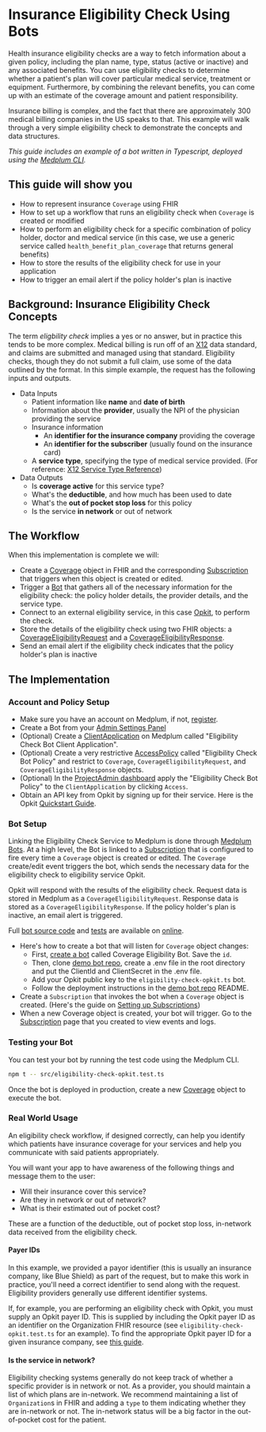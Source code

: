 # Insurance Eligibility Check Using Bots

Health insurance eligibility checks are a way to fetch information about a given policy, including the plan name, type, status (active or inactive) and any associated benefits. You can use eligibility checks to determine whether a patient's plan will cover particular medical service, treatment or equipment. Furthermore, by combining the relevant benefits, you can come up with an estimate of the coverage amount and patient responsibility.

Insurance billing is complex, and the fact that there are approximately 300 medical billing companies in the US speaks to that. This example will walk through a very simple eligibility check to demonstrate the concepts and data structures.

_This guide includes an example of a bot written in Typescript, deployed using the [Medplum CLI](https://github.com/medplum/medplum-demo-bots)._

## This guide will show you

- How to represent insurance `Coverage` using FHIR
- How to set up a workflow that runs an eligibility check when `Coverage` is created or modified
- How to perform an eligibility check for a specific combination of policy holder, doctor and medical service (in this case, we use a generic service called `health_benefit_plan_coverage` that returns general benefits)
- How to store the results of the eligibility check for use in your application
- How to trigger an email alert if the policy holder's plan is inactive

## Background: Insurance Eligibility Check Concepts

The term _eligbility check_ implies a yes or no answer, but in practice this tends to be more complex. Medical billing is run off of an [X12](https://x12.org/products/by-industry) data standard, and claims are submitted and managed using that standard. Eligibility checks, though they do not submit a full claim, use some of the data outlined by the format. In this simple example, the request has the following inputs and outputs.

- Data Inputs
  - Patient information like **name** and **date of birth**
  - Information about the **provider**, usually the NPI of the physician providing the service
  - Insurance information
    - An **identifier for the insurance company** providing the coverage
    - An **identifier for the subscriber** (usually found on the insurance card)
  - A **service type**, specifying the type of medical service provided. (For reference: [X12 Service Type Reference](https://x12.org/codes/service-type-codes))
- Data Outputs
  - Is **coverage active** for this service type?
  - What's the **deductible**, and how much has been used to date
  - What's the **out of pocket stop loss** for this policy
  - Is the service **in network** or out of network

## The Workflow

When this implementation is complete we will:

- Create a [Coverage](https://app.medplum.com/Coverage) object in FHIR and the corresponding [Subscription](https://app.medplum.com/Subscription) that triggers when this object is created or edited.
- Trigger a [Bot](https://app.medplum.com/Bot) that gathers all of the necessary information for the eligibility check: the policy holder details, the provider details, and the service type.
- Connect to an external eligibility service, in this case [Opkit](https://opkit.co/), to perform the check.
- Store the details of the eligibility check using two FHIR objects: a [CoverageEligibilityRequest](https://app.medplum.com/CoverageEligibilityRequest) and a [CoverageEligibilityResponse](https://app.medplum.com/CoverageEligibilityResponse).
- Send an email alert if the eligibility check indicates that the policy holder's plan is inactive

## The Implementation

### Account and Policy Setup

- Make sure you have an account on Medplum, if not, [register](https://app.medplum.com/register).
- Create a Bot from your [Admin Settings Panel](https://app.medplum.com/admin/project)
- (Optional) Create a [ClientApplication](https://app.medplum.com/admin/project) on Medplum called "Eligibility Check Bot Client Application".
- (Optional) Create a very restrictive [AccessPolicy](https://app.medplum.com/AccessPolicy) called "Eligibility Check Bot Policy" and restrict to `Coverage`, `CoverageEligibilityRequest`, and `CoverageEligibilityResponse` objects.
- (Optional) In the [ProjectAdmin dashboard](https://app.medplum.com/admin/project) apply the "Eligibility Check Bot Policy" to the `ClientApplication` by clicking `Access`.
- Obtain an API key from Opkit by signing up for their service. Here is the Opkit [Quickstart Guide](https://docs.opkit.co/docs/introduction).

### Bot Setup

Linking the Eligibility Check Service to Medplum is done through [Medplum Bots](https://app.medplum.com/Bot). At a high level, the Bot is linked to a [Subscription](https://app.medplum.com/Subscription) that is configured to fire every time a `Coverage` object is created or edited. The `Coverage` create/edit event triggers the bot, which sends the necessary data for the eligibility check to eligibility service Opkit.

Opkit will respond with the results of the eligibility check. Request data is stored in Medplum as a `CoverageEligibilityRequest`. Response data is stored as a `CoverageEligibilityResponse`. If the policy holder's plan is inactive, an email alert is triggered.

Full [bot source code](https://github.com/medplum/medplum-demo-bots/blob/main/src/eligibility-check-opkit.ts) and [tests](https://github.com/medplum/medplum-demo-bots/blob/main/src/eligibility-check-opkit.test.ts) are available on [online](https://github.com/medplum/medplum-demo-bots).

- Here's how to create a bot that will listen for `Coverage` object changes:
  - First, [create a bot](https://app.medplum.com/admin/project) called Coverage Eligibility Bot. Save the `id`.
  - Then, clone [demo bot repo](https://github.com/medplum/medplum-demo-bots), create a .env file in the root directory and put the ClientId and ClientSecret in the .env file.
  - Add your Opkit public key to the `eligibility-check-opkit.ts` bot.
  - Follow the deployment instructions in the [demo bot repo](https://github.com/medplum/medplum-demo-bots) README.
- Create a `Subscription` that invokes the bot when a `Coverage` object is created. (Here's the guide on [Setting up Subscriptions](/docs/tutorials/bots/bots-basics#executing-automatically-using-a-subscription))
- When a new Coverage object is created, your bot will trigger. Go to the [Subscription](https://app.medplum.com/Subscription) page that you created to view events and logs.

### Testing your Bot

You can test your bot by running the test code using the Medplum CLI.

```bash
npm t -- src/eligibility-check-opkit.test.ts
```

Once the bot is deployed in production, create a new [Coverage](https://app.medplum.com/Coverage) object to execute the bot.

### Real World Usage

An eligibility check workflow, if designed correctly, can help you identify which patients have insurance coverage for your services and help you communicate with said patients appropriately.

You will want your app to have awareness of the following things and message them to the user:

- Will their insurance cover this service?
- Are they in network or out of network?
- What is their estimated out of pocket cost?

These are a function of the deductible, out of pocket stop loss, in-network data received from the eligibility check.

#### Payer IDs

In this example, we provided a payor identifier (this is usually an insurance company, like Blue Shield) as part of the request, but to make this work in practice, you'll need a correct identifier to send along with the request. Eligibility providers generally use different identifier systems.

If, for example, you are performing an eligibility check with Opkit, you must supply an Opkit payer ID. This is supplied by including the Opkit payer ID as an identifier on the Organization FHIR resource (see `eligibility-check-opkit.test.ts` for an example). To find the appropriate Opkit payer ID for a given insurance company, see [this guide](https://docs.opkit.co/docs/faq#which-payer-should-i-use).

#### Is the service in network?

Eligibility checking systems generally do not keep track of whether a specific provider is in network or not. As a provider, you should maintain a list of which plans are in-network. We recommend maintaining a list of `Organization`s in FHIR and adding a `type` to them indicating whether they are in-network or not. The in-network status will be a big factor in the out-of-pocket cost for the patient.
